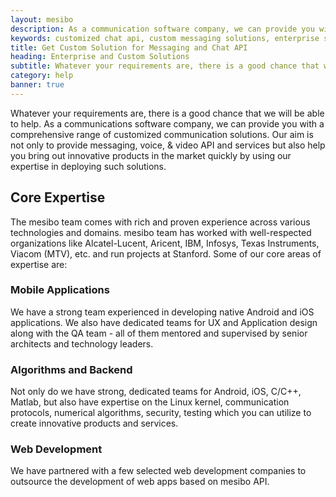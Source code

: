 ```yaml
---
layout: mesibo
description: As a communication software company, we can provide you with a comprehensive range of customized solutions for communication platform and API.
keywords: customized chat api, custom messaging solutions, enterprise sales, custom video chat app, communication software company, mesibo
title: Get Custom Solution for Messaging and Chat API
heading: Enterprise and Custom Solutions
subtitle: Whatever your requirements are, there is a good chance that we will be able to help
category: help
banner: true
---
```

<!-- section start -->
<!-- ================ -->
<section class="main-container light-gray-bg pv-30 clearfix">
<div class="container">
<div class="row justify-content-lg-center">
<div class="col-lg-8">
<!--
<h2 class="text-center mt-4">Mesibo Enterprise and Custom Solutions</h2>
<div class="separator"></div>
<p class="large text-center">Whatever your requirements are, there is a good chance that we will be able to help</p>
-->
</div>
</div>
<div class="row justify-content-lg-center">
<div class="col-lg-8">
<p class="large text-center">
Whatever your requirements are, there is a good chance that we will be able to help. As a communications software company, we can provide you with a comprehensive range of customized communication solutions. Our aim is not only to provide messaging, voice, &amp; video API and services but also help you bring out innovative products in the market quickly by using our expertise in deploying such solutions.
</p>
</div>
</div>
</div>
</section>
<!-- section end -->

<!-- section start -->
<!-- ================ -->
<section class="light-gray-bg pv-30 clearfix">
<div class="container">
<div class="row justify-content-md-center">
<div class="col-lg-8">
<h2 class="text-center mt-4">Core <strong>Expertise</strong></h2>
<div class="separator"></div>
<p class="large text-center">
The mesibo team comes with rich and proven experience across various technologies and domains. mesibo team has worked with well-respected organizations like Alcatel-Lucent, Aricent, IBM, Infosys, Texas Instruments, Viacom (MTV), etc. and run projects at Stanford. Some of our core areas of expertise are:
</p>
</div>
</div>
<div class="row">
<div class="col-lg-4">
<div class="pv-30 ph-20 hc-item-box bordered hc-shadow text-center hc-element-invisible" data-animation-effect="fadeInDownSmall" data-effect-delay="100">
<span class="icon default-bg circle"><i class="fa fa-mobile"></i></span>
<h3>Mobile Applications</h3>
<div class="separator clearfix"></div>
<p class="customsol-box">
We have a strong team experienced in developing native Android and iOS applications. We also have dedicated teams for UX and Application design along with the QA team - all of them mentored and supervised by senior architects and technology leaders.
</p>
</div>
</div>
<div class="col-lg-4">
<div class="pv-30 ph-20 hc-item-box bordered hc-shadow text-center hc-element-invisible" data-animation-effect="fadeInDownSmall" data-effect-delay="150">
<span class="icon default-bg circle"><i class="fa fa-connectdevelop"></i></span>
<h3>Algorithms and Backend</h3>
<div class="separator clearfix"></div>
<p class="customsol-box">
Not only do we have strong, dedicated teams for Android, iOS, C/C++, Matlab, but also have expertise on the Linux kernel, communication protocols, numerical algorithms, security, testing which you can utilize to create innovative products and services.
</p>
</div>
</div>
<div class="col-lg-4">
<div class="pv-30 ph-20 hc-item-box bordered hc-shadow text-center hc-element-invisible" data-animation-effect="fadeInDownSmall" data-effect-delay="200">
<span class="icon default-bg circle"><i class="fa fa fa-globe"></i></span>
<h3>Web Development</h3>
<div class="separator clearfix"></div>
<p class="customsol-box">
We have partnered with a few selected web development companies to outsource the development of web apps based on mesibo API.
</p>
</div>
</div>
</div>
</div>
</section>
<!-- section end -->


